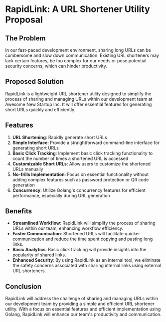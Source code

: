 # RapidLink: A URL Shortener Utility Proposal

## The Problem
In our fast-paced development environment, sharing long URLs can be cumbersome and slow down communication. Existing URL shorteners may lack certain features, be too complex for our needs or pose potential security concerns, which can hinder productivity.

## Proposed Solution
RapidLink is a lightweight URL shortener utility designed to simplify the process of sharing and managing URLs within our development team at Awesome New Startup Inc. It will offer essential features for generating short URLs quickly and efficiently.

## Features
1. **URL Shortening**: Rapidly generate short URLs 
2. **Simple Interface**: Provide a straightforward command-line interface for generating short URLs
3. **Basic Click Tracking**: Implement basic click tracking functionality to count the number of times a shortened URL is accessed
4. **Customizable Short URLs**: Allow users to customize the shortened URLs manually
5. **No-frills Implementation**: Focus on essential functionality without adding complex features such as password protection or QR code generation
6. **Concurrency**: Utilize Golang's concurrency features for efficient performance, especially during URL generation


## Benefits
- **Streamlined Workflow**: RapidLink will simplify the process of sharing URLs within our team, enhancing workflow efficiency.
- **Faster Communication**: Shortened URLs will facilitate quicker communication and reduce the time spent copying and pasting long links.
- **Basic Analytics**: Basic click tracking will provide insights into the popularity of shared links.
- **Enhanced Security**: By using RapidLink as an internal tool, we eliminate the safety concerns associated with sharing internal links using external URL shorteners.

## Conclusion
RapidLink will address the challenge of sharing and managing URLs within our development team by providing a simple and efficient URL shortener utility. With a focus on essential features and efficient implementation using Golang, RapidLink will enhance our team's productivity and communication.